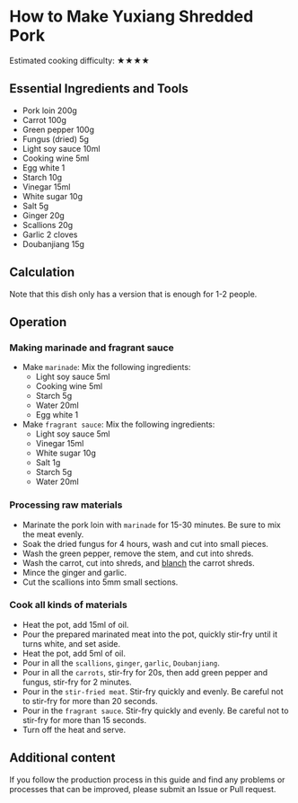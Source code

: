 # How to Make Yuxiang Shredded Pork

Estimated cooking difficulty: ★★★★

## Essential Ingredients and Tools

* Pork loin 200g
* Carrot 100g
* Green pepper 100g
* Fungus (dried) 5g
* Light soy sauce 10ml
* Cooking wine 5ml
* Egg white 1
* Starch 10g
* Vinegar 15ml
* White sugar 10g
* Salt 5g
* Ginger 20g
* Scallions 20g
* Garlic 2 cloves
* Doubanjiang 15g

## Calculation

Note that this dish only has a version that is enough for 1-2 people.

## Operation

### Making marinade and fragrant sauce

* Make `marinade`: Mix the following ingredients:
  * Light soy sauce 5ml
  * Cooking wine 5ml
  * Starch 5g
  * Water 20ml
  * Egg white 1
* Make `fragrant sauce`: Mix the following ingredients:
  * Light soy sauce 5ml
  * Vinegar 15ml
  * White sugar 10g
  * Salt 1g
  * Starch 5g
  * Water 20ml

### Processing raw materials

* Marinate the pork loin with `marinade` for 15-30 minutes. Be sure to mix the meat evenly.
* Soak the dried fungus for 4 hours, wash and cut into small pieces.
* Wash the green pepper, remove the stem, and cut into shreds.
* Wash the carrot, cut into shreds, and [blanch](../../tips/learn/学习焯水.md) the carrot shreds.
* Mince the ginger and garlic.
* Cut the scallions into 5mm small sections.

### Cook all kinds of materials

* Heat the pot, add 15ml of oil.
* Pour the prepared marinated meat into the pot, quickly stir-fry until it turns white, and set aside.
* Heat the pot, add 5ml of oil.
* Pour in all the `scallions`, `ginger`, `garlic`, `Doubanjiang`.
* Pour in all the `carrots`, stir-fry for 20s, then add green pepper and fungus, stir-fry for 2 minutes.
* Pour in the `stir-fried meat`. Stir-fry quickly and evenly. Be careful not to stir-fry for more than 20 seconds.
* Pour in the `fragrant sauce`. Stir-fry quickly and evenly. Be careful not to stir-fry for more than 15 seconds.
* Turn off the heat and serve.

## Additional content

If you follow the production process in this guide and find any problems or processes that can be improved, please submit an Issue or Pull request.
